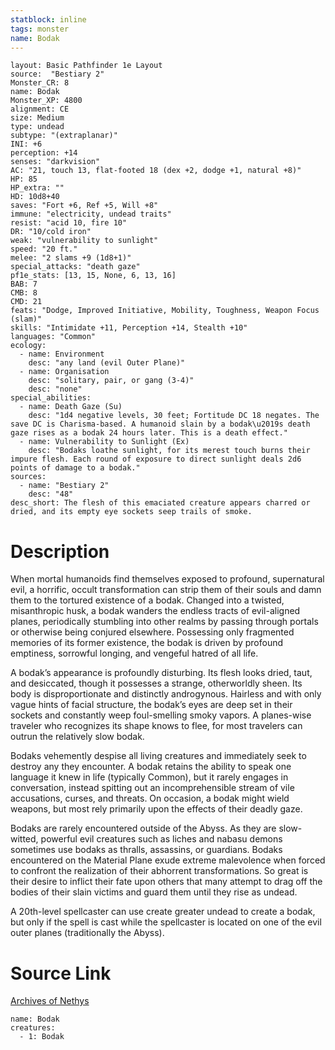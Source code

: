 ```yaml
---
statblock: inline
tags: monster
name: Bodak
---
```

```statblock
layout: Basic Pathfinder 1e Layout
source:  "Bestiary 2"
Monster_CR: 8
name: Bodak
Monster_XP: 4800
alignment: CE
size: Medium
type: undead
subtype: "(extraplanar)"
INI: +6
perception: +14
senses: "darkvision"
AC: "21, touch 13, flat-footed 18 (dex +2, dodge +1, natural +8)"
HP: 85
HP_extra: ""
HD: 10d8+40
saves: "Fort +6, Ref +5, Will +8"
immune: "electricity, undead traits"
resist: "acid 10, fire 10"
DR: "10/cold iron"
weak: "vulnerability to sunlight"
speed: "20 ft."
melee: "2 slams +9 (1d8+1)"
special_attacks: "death gaze"
pf1e_stats: [13, 15, None, 6, 13, 16]
BAB: 7
CMB: 8
CMD: 21
feats: "Dodge, Improved Initiative, Mobility, Toughness, Weapon Focus (slam)"
skills: "Intimidate +11, Perception +14, Stealth +10"
languages: "Common"
ecology:
  - name: Environment
    desc: "any land (evil Outer Plane)"
  - name: Organisation
    desc: "solitary, pair, or gang (3-4)"
    desc: "none"
special_abilities:
  - name: Death Gaze (Su)
    desc: "1d4 negative levels, 30 feet; Fortitude DC 18 negates. The save DC is Charisma-based. A humanoid slain by a bodak\u2019s death gaze rises as a bodak 24 hours later. This is a death effect."
  - name: Vulnerability to Sunlight (Ex)
    desc: "Bodaks loathe sunlight, for its merest touch burns their impure flesh. Each round of exposure to direct sunlight deals 2d6 points of damage to a bodak."
sources:
  - name: "Bestiary 2"
    desc: "48"
desc_short: The flesh of this emaciated creature appears charred or dried, and its empty eye sockets seep trails of smoke. 
```
# Description
When mortal humanoids find themselves exposed to profound, supernatural evil, a horrific, occult transformation can strip them of their souls and damn them to the tortured existence of a bodak. Changed into a twisted, misanthropic husk, a bodak wanders the endless tracts of evil-aligned planes, periodically stumbling into other realms by passing through portals or otherwise being conjured elsewhere. Possessing only fragmented memories of its former existence, the bodak is driven by profound emptiness, sorrowful longing, and vengeful hatred of all life. 

A bodak’s appearance is profoundly disturbing. Its flesh looks dried, taut, and desiccated, though it possesses a strange, otherworldly sheen. Its body is disproportionate and distinctly androgynous. Hairless and with only vague hints of facial structure, the bodak’s eyes are deep set in their sockets and constantly weep foul-smelling smoky vapors. A planes-wise traveler who recognizes its shape knows to flee, for most travelers can outrun the relatively slow bodak. 

Bodaks vehemently despise all living creatures and immediately seek to destroy any they encounter. A bodak retains the ability to speak one language it knew in life (typically Common), but it rarely engages in conversation, instead spitting out an incomprehensible stream of vile accusations, curses, and threats. On occasion, a bodak might wield weapons, but most rely primarily upon the effects of their deadly gaze. 

Bodaks are rarely encountered outside of the Abyss. As they are slow-witted, powerful evil creatures such as liches and nabasu demons sometimes use bodaks as thralls, assassins, or guardians. Bodaks encountered on the Material Plane exude extreme malevolence when forced to confront the realization of their abhorrent transformations. So great is their desire to inflict their fate upon others that many attempt to drag off the bodies of their slain victims and guard them until they rise as undead. 

A 20th-level spellcaster can use create greater undead to create a bodak, but only if the spell is cast while the spellcaster is located on one of the evil outer planes (traditionally the Abyss).
# Source Link
[Archives of Nethys](https://aonprd.com/MonsterDisplay.aspx?ItemName=Bodak)
```encounter-table
name: Bodak
creatures:
  - 1: Bodak
```

